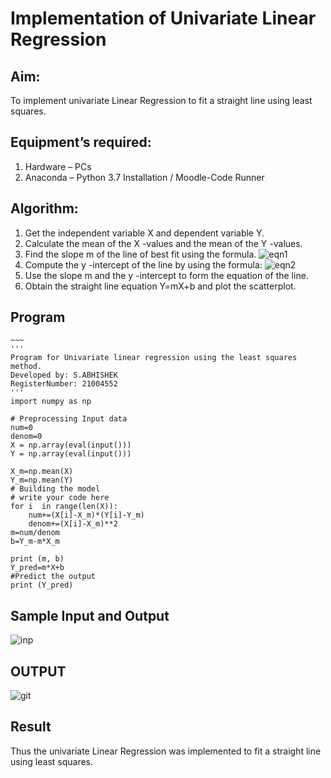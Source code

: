# Implementation of Univariate Linear Regression
## Aim:
To implement univariate Linear Regression to fit a straight line using least squares.
## Equipment’s required:
1.	Hardware – PCs
2.	Anaconda – Python 3.7 Installation / Moodle-Code Runner
## Algorithm:
1.	Get the independent variable X and dependent variable Y.
2.	Calculate the mean of the X -values and the mean of the Y -values.
3.	Find the slope m of the line of best fit using the formula.
 ![eqn1](./eq1.jpg)
4.	Compute the y -intercept of the line by using the formula:
![eqn2](./eq2.jpg)  
5.	Use the slope m and the y -intercept to form the equation of the line.
6.	Obtain the straight line equation Y=mX+b and plot the scatterplot.
## Program
```~~~
~~~
''' 
Program for Univariate linear regression using the least squares method.
Developed by: S.ABHISHEK
RegisterNumber: 21004552
'''
import numpy as np

# Preprocessing Input data
num=0
denom=0
X = np.array(eval(input()))
Y = np.array(eval(input()))

X_m=np.mean(X)
Y_m=np.mean(Y)
# Building the model
# write your code here
for i  in range(len(X)):
    num+=(X[i]-X_m)*(Y[i]-Y_m)
    denom+=(X[i]-X_m)**2
m=num/denom
b=Y_m-m*X_m

print (m, b)
Y_pred=m*X+b
#Predict the output
print (Y_pred)

```
## Sample Input and Output
![inp](./input.jpg)

## OUTPUT
![git](./ex9.png)

## Result
Thus the univariate Linear Regression was implemented to fit a straight line using least squares.
